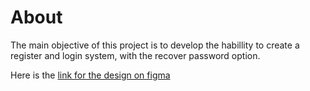 # About

The main objective of this project is to develop the habillity to create a register and login system,
with the recover password option.

Here is the [link for the design on figma](https://www.figma.com/file/GPhU0H4Yfo9gjLWXALyPbm/React-native-challenge?node-id=0%3A1)
